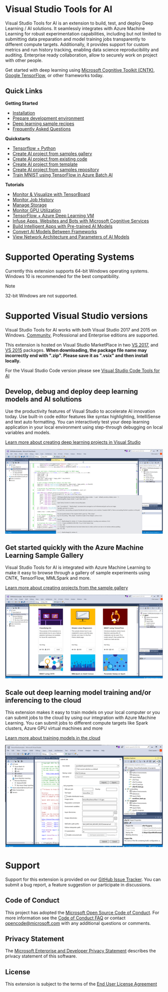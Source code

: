  # Visual Studio Tools for AI
Visual Studio Tools for AI is an extension to build, test, and deploy Deep Learning / AI solutions. It seamlessly integrates with Azure Machine Learning for robust experimentation capabilities, including but not limited to submitting data preparation and model training jobs transparently to different compute targets. Additionally, it provides support for custom metrics and run history tracking, enabling data science reproducibility and auditing. Enterprise ready collaboration, allow to securely work on project with other people.

Get started with deep learning using [Microsoft Cognitive Toolkit (CNTK)](http://www.microsoft.com/en-us/cognitive-toolkit), [Google TensorFlow](https://www.tensorflow.org), or other frameworks today.

## Quick Links
**Getting Started**

- [Installation](/docs/installation.md)
- [Prepare development environment](/docs/prepare-localmachine.md)
- [Deep learning sample recipes](https://github.com/Microsoft/samples-for-ai)
- [Frequently Asked Questions](/docs/faq.md)

**Quickstarts**

- [Tensorflow + Python](/docs/tensorflow-local.md)
- [Create AI project from samples gallery](/docs/quickstart-00-project-from-azuremachinelearning-gallery.md)
- [Create AI project from existing code](/docs/quickstart-01-project-from-existing.md)
- [Create AI project from template](/docs/quickstart-02-project-from-template.md)
- [Create AI project from samples repository](/docs/quickstart-03-project-from-repository.md)
- [Train MNIST using TensorFlow in Azure Batch AI](/docs/quickstart-04-train-azure-batchai.md)

**Tutorials**

- [Monitor & Visualize with TensorBoard](/docs/monitor-tensorboard.md)
- [Monitor Job History](/docs/job-history.md)
- [Manage Storage](/docs/manage-storage.md)
- [Monitor GPU Utilization](/docs/gpu-utilization.md)
- [TensorFlow + Azure Deep Learning VM](/docs/tensorflow-vm.md)
- [Infuse Apps, Websites and Bots with Microsoft Cognitive Services](/docs/cognitive-services.md)
- [Build Intelligent Apps with Pre-trained AI Models](/docs/model-inference.md)
- [Convert AI Models Between Frameworks](/docs/model-converter.md)
- [View Network Architecture and Parameters of AI Models](/docs/model-viewer.md)

# Supported Operating Systems
Currently this extension supports 64-bit Windows operating systems.
Windows 10 is recommended for the best compatibility.

> [!NOTE]
>
> 32-bit Windows are not supported.

# Supported Visual Studio versions
Visual Studio Tools for AI works with both Visual Studio 2017 and 2015 on Windows.
[Community](https://www.visualstudio.com/downloads/), Professional and Enterprise editions are supported.

This extension is hosted on Visual Studio MarketPlace in two
[VS 2017](https://marketplace.visualstudio.com/items?itemName=ms-toolsai.vstoolsai-vs2017),
and [VS 2015](https://marketplace.visualstudio.com/items?itemName=ms-toolsai.vstoolsai-vs2015) packages.
**When downloading, the package file name may incorrectly end with ".zip".
Please save it as ".vsix" and then install locally.**

For the Visual Studio Code version please see [Visual Studio Code Tools for AI](http://aka.ms/vscodetoolsforai)

## Develop, debug and deploy deep learning models and AI solutions  
Use the productivity features of Visual Studio to accelerate AI innovation today. Use built-in code editor features like syntax highlighting, IntelliSense and text auto formatting. You can interactively test your deep learning application in your local environment using step-through debugging on local variables and models. 

[Learn more about creating deep learning projects in Visual Studio](/docs/quickstart-02-project-from-template.md)

![deep learning ide](/docs/media/ide.png)

## Get started quickly with the Azure Machine Learning Sample Gallery  
Visual Studio Tools for AI is integrated with Azure Machine Learning to make it easy to browse through a gallery of sample experiments using CNTK, TensorFlow, MMLSpark and more. 

[Learn more about creating projects from the sample gallery](/docs/quickstart-00-project-from-azuremachinelearning-gallery.md) 
 
![sample explorer](/docs/media/gallery.png)

## Scale out deep learning model training and/or inferencing to the cloud
This extension makes it easy to train models on your local computer or you can submit jobs to the cloud by using our integration with Azure Machine Learning. You can submit jobs to different compute targets like Spark clusters, Azure GPU virtual machines and more  

[Learn more about training models in the cloud](/docs/tensorflow-vm.md) 
 
![submit job](/docs/media/submitjobs.png)

# Support
Support for this extension is provided on our [GitHub Issue Tracker](http://github.com/Microsoft/vs-tools-for-ai/issues). You can submit a bug report, a feature suggestion or participate in discussions.

## Code of Conduct
This project has adopted the [Microsoft Open Source Code of Conduct]. For more information see the [Code of Conduct FAQ] or contact [opencode@microsoft.com] with any additional questions or comments.

## Privacy Statement
The [Microsoft Enterprise and Developer Privacy Statement] describes the privacy statement of this software.

## License
This extension is subject to the terms of the [End User License Agreement](https://www.visualstudio.com/license-terms/mlt552233/)

[Microsoft Enterprise and Developer Privacy Statement]:https://go.microsoft.com/fwlink/?LinkId=786907&lang=en7
[licensed under the MIT License]: /LICENSE
[Microsoft Open Source Code of Conduct]:https://opensource.microsoft.com/codeofconduct/
[Code of Conduct FAQ]:https://opensource.microsoft.com/codeofconduct/faq/
[opencode@microsoft.com]:mailto:opencode@microsoft.com

